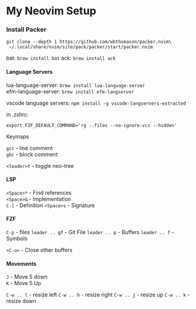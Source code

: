 # My Neovim Setup

### Install Packer

```
git clone --depth 1 https://github.com/wbthomason/packer.nvim\
 ~/.local/share/nvim/site/pack/packer/start/packer.nvim
```

bat: `brew install bat`
ack: `brew install ack`

#### Language Servers

lua-language-server: `brew install lua-language-server`  
efm-language-server: `brew install efm-langserver`

vscode language servers: `npm install -g vscode-langservers-extracted`

in .zshrc:

`export FZF_DEFAULT_COMMAND='rg --files --no-ignore-vcs --hidden'`

Keymaps

`gcc` - line comment  
`gbc` - block comment

`<leader>t` - toggle neo-tree

#### LSP

`<Space>*` - Find references  
`<Space>&` - Implementation  
`C-]` - Definition
`<Space>s` - Signature

#### FZF

`C-p` - files
`leader .. gf` - Git File
`leader .. p` - Buffers
`leader .. f` - Symbols

`<C-o>` - Close other buffers

#### Movements

`J` - Move 5 down  
`K` - Move 5 Up

`C-w .. l` - resize left
`C-w .. h` - resize right
`C-w .. j` - resize up
`C-w .. k` - resize down
